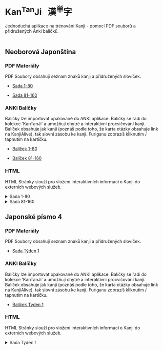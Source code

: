 
# Kan<sup>Tan</sup>Ji &nbsp; 漢<sup>単</sup>字
Jednoduchá aplikace na trénování Kanji - pomocí PDF souborů a přidružených Anki balíčků.
<br><br>

## Neoborová Japonština

### PDF Materiály
PDF Soubory obsahují seznam znaků kanji a přidružených slovíček.
 - <a href="static/1/1-80/1-80.pdf">Sada 1-80</a>

 - <a href="static/1/81-160/81-160.pdf">Sada 81-160</a>


### ANKI Balíčky
Balíčky lze importovat opakovaně do ANKI aplikace. Balíčky se řadí do kolekce 'KanTanJi' 
a umožňují chytré a interaktivní procvičování kanji. Balíček obsahuje jak kanji (poznáš podle
toho, že karta otázky obsahuje link na KanjiAlive), tak slovní zásobu ke kanji.
Furiganu zobrazíš kliknutím / tapnutím na kartičku.
 - <a href="static/1/1-80/1-80.apkg">Balíček 1-80</a>

 - <a href="static/1/81-160/81-160.apkg">Balíček 81-160</a>


### HTML
HTML Stránky slouží pro vložení interaktivních informací o Kanji do externích webových služeb.

<details>
  <summary>
  Sada 1-80
  </summary>
            
  - <a href="static/1/1-80/千.html">Kanji 千</a>

  - <a href="static/1/1-80/二.html">Kanji 二</a>

  - <a href="static/1/1-80/月.html">Kanji 月</a>

  - <a href="static/1/1-80/下.html">Kanji 下</a>

  - <a href="static/1/1-80/中.html">Kanji 中</a>

  - <a href="static/1/1-80/四.html">Kanji 四</a>

  - <a href="static/1/1-80/小.html">Kanji 小</a>

  - <a href="static/1/1-80/三.html">Kanji 三</a>

  - <a href="static/1/1-80/百.html">Kanji 百</a>

  - <a href="static/1/1-80/五.html">Kanji 五</a>

  - <a href="static/1/1-80/一.html">Kanji 一</a>

  - <a href="static/1/1-80/九.html">Kanji 九</a>

  - <a href="static/1/1-80/大.html">Kanji 大</a>

  - <a href="static/1/1-80/八.html">Kanji 八</a>

  - <a href="static/1/1-80/七.html">Kanji 七</a>

  - <a href="static/1/1-80/右.html">Kanji 右</a>

  - <a href="static/1/1-80/上.html">Kanji 上</a>

  - <a href="static/1/1-80/六.html">Kanji 六</a>

  - <a href="static/1/1-80/左.html">Kanji 左</a>

  - <a href="static/1/1-80/十.html">Kanji 十</a>
</details>

<details>
  <summary>
  Sada 81-160
  </summary>
            
  - <a href="static/1/81-160/工.html">Kanji 工</a>

  - <a href="static/1/81-160/考.html">Kanji 考</a>

  - <a href="static/1/81-160/肉.html">Kanji 肉</a>

  - <a href="static/1/81-160/元.html">Kanji 元</a>

  - <a href="static/1/81-160/魚.html">Kanji 魚</a>

  - <a href="static/1/81-160/鳴.html">Kanji 鳴</a>

  - <a href="static/1/81-160/図.html">Kanji 図</a>

  - <a href="static/1/81-160/算.html">Kanji 算</a>

  - <a href="static/1/81-160/羽.html">Kanji 羽</a>

  - <a href="static/1/81-160/知.html">Kanji 知</a>

  - <a href="static/1/81-160/馬.html">Kanji 馬</a>

  - <a href="static/1/81-160/麦.html">Kanji 麦</a>

  - <a href="static/1/81-160/思.html">Kanji 思</a>

  - <a href="static/1/81-160/色.html">Kanji 色</a>

  - <a href="static/1/81-160/鳥.html">Kanji 鳥</a>

  - <a href="static/1/81-160/晴.html">Kanji 晴</a>

  - <a href="static/1/81-160/牛.html">Kanji 牛</a>

  - <a href="static/1/81-160/食.html">Kanji 食</a>

  - <a href="static/1/81-160/茶.html">Kanji 茶</a>

  - <a href="static/1/81-160/教.html">Kanji 教</a>

  - <a href="static/1/81-160/才.html">Kanji 才</a>

  - <a href="static/1/81-160/米.html">Kanji 米</a>

  - <a href="static/1/81-160/作.html">Kanji 作</a>

  - <a href="static/1/81-160/理.html">Kanji 理</a>
</details>




## Japonské písmo 4

### PDF Materiály
PDF Soubory obsahují seznam znaků kanji a přidružených slovíček.
 - <a href="static/2/Týden 1 /Týden 1 .pdf">Sada Týden 1 </a>


### ANKI Balíčky
Balíčky lze importovat opakovaně do ANKI aplikace. Balíčky se řadí do kolekce 'KanTanJi' 
a umožňují chytré a interaktivní procvičování kanji. Balíček obsahuje jak kanji (poznáš podle
toho, že karta otázky obsahuje link na KanjiAlive), tak slovní zásobu ke kanji.
Furiganu zobrazíš kliknutím / tapnutím na kartičku.
 - <a href="static/2/Týden 1 /Týden 1 .apkg">Balíček Týden 1 </a>


### HTML
HTML Stránky slouží pro vložení interaktivních informací o Kanji do externích webových služeb.

<details>
  <summary>
  Sada Týden 1 
  </summary>
            
  - <a href="static/2/Týden 1 /営.html">Kanji 営</a>

  - <a href="static/2/Týden 1 /由.html">Kanji 由</a>

  - <a href="static/2/Týden 1 /求.html">Kanji 求</a>

  - <a href="static/2/Týden 1 /取.html">Kanji 取</a>

  - <a href="static/2/Týden 1 /紙.html">Kanji 紙</a>

  - <a href="static/2/Týden 1 /知.html">Kanji 知</a>

  - <a href="static/2/Týden 1 /辞.html">Kanji 辞</a>

  - <a href="static/2/Týden 1 /用.html">Kanji 用</a>

  - <a href="static/2/Týden 1 /引.html">Kanji 引</a>

  - <a href="static/2/Týden 1 /具.html">Kanji 具</a>

  - <a href="static/2/Týden 1 /窓.html">Kanji 窓</a>

  - <a href="static/2/Týden 1 /器.html">Kanji 器</a>

  - <a href="static/2/Týden 1 /割.html">Kanji 割</a>

  - <a href="static/2/Týden 1 /押.html">Kanji 押</a>

  - <a href="static/2/Týden 1 /服.html">Kanji 服</a>

  - <a href="static/2/Týden 1 /台.html">Kanji 台</a>

  - <a href="static/2/Týden 1 /自.html">Kanji 自</a>

  - <a href="static/2/Týden 1 /願.html">Kanji 願</a>

  - <a href="static/2/Týden 1 /雑.html">Kanji 雑</a>

  - <a href="static/2/Týden 1 /誌.html">Kanji 誌</a>
</details>
